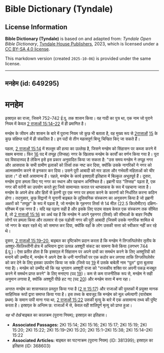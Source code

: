# Bible Dictionary (Tyndale)

## License Information

**Bible Dictionary (Tyndale)** is based on and adapted from: _Tyndale Open Bible Dictionary_, [Tyndale House Publishers](https://tyndaleopenresources.com/), 2023, which is licensed under a [CC BY-SA 4.0 license](https://creativecommons.org/licenses/by-sa/4.0/legalcode.en).

This markdown version (created `2025-10-06`) is provided under the same license.



--------------------------------

## मनहेम (id: 649295)

मनहेम
=====

इस्राएल का राजा, जिसने 752–742 ई.पू. तक शासन किया। वह गादी का पुत्र था, एक नाम जो पुराने नियम में केवल [2 राजाओं 15:14–22](https://ref.ly/2Kgs15:14-2Kgs15:22) में ही प्रमाणित है।

मनहेम के जीवन और शासन के बारे में पुराना नियम जो कुछ भी बताता है, वह मुख्य रूप से [2](https://ref.ly/2Kgs15:1-2Kgs15:38)[राजाओं](https://ref.ly/2Kgs15:14) [15](https://ref.ly/2Kgs15:1-2Kgs15:38) के कुछ संक्षिप्त पदों में ही संकलित है। इन पदों से तीन महत्वपूर्ण बिन्दु चिन्हित किए जा सकते हैं।

पहला, [2 राजाओं 15:14](https://ref.ly/2Kgs15:14) में शल्लूम की हत्या का उल्लेख है, जिसने मनहेम को सिंहासन पर कब्जा करने में सक्षम बनाया। फिर [16](https://ref.ly/2Kgs15:16) पद में तप्पूह (तिप्सह) नगर के खिलाफ मनहेम के कार्यों का वर्णन किया गया है। पूरा पद विवादास्पद है लेकिन इसे इस प्रकार अनुवादित किया जा सकता है: "उस समय मनहेम ने तप्पूह नगर और आसपास के सभी ग्रामीण इलाकों को तिर्सा तक नष्ट कर दिया, क्योंकि उसके नागरिकों ने नगर को आत्मसमर्पण करने से इनकार कर दिया। उसने पूरी आबादी को मार डाला और गर्भवती महिलाओं को चीर डाला।" दो बातें असामान्य हैं। पहले, मनहेम के कार्य इस्राएली इतिहास में बिल्कुल अभूतपूर्व हैं। दूसरा, मनहेम द्वारा हमला किए गए नगर का स्थान और पहचान अनिश्चित है। इब्रानी पाठ "तिप्सह" पढ़ता है, एक नगर की वर्तनी का उपयोग करते हुए जिसे सामान्यतः फरात पर थाप्साकस के रूप में पहचाना जाता है। मनहेम के अपने क्षेत्र और हितों से इतनी दूर एक नगर पर हमला करने के कारणों को निर्धारित करना कठिन होगा। तदनुसार, कुछ विद्वानों ने यूनानी बाइबल के लूसियनिक संस्करण का अनुसरण किया है जो इब्रानी अक्षरों को "तप्पूह" के रूप में पढ़ता है, जो मनहेम के गृहनगर तिर्सा से 14 मील (22\.5 किलोमीटर) दक्षिण\-पश्चिम में एक नगर है। यदि यह पढ़ना सही है और इसके लिए पाठ्य साक्ष्य केवल एक संस्करण तक सीमित है, तो [2 राजाओं 15:16](https://ref.ly/2Kgs15:16) का अर्थ यह है कि मनहेम ने अपने गृहनगर (तिर्सा) की सीमाओं के बाहर निर्दोष लोगों पर हमला किया और तलवार से एक पड़ोसी नगर की पूरी आबादी (जिसमें उसके नागरिक शामिल थे जो नगर के बाहर रहते थे) को समाप्त कर दिया, क्योंकि वहाँ के लोग उसकी सत्ता को स्वीकार नहीं कर रहे थे।

दूसरा, [2 राजाओं 15:19–20,](https://ref.ly/2Kgs15:19-2Kgs15:20) बाइबल का दृष्टिकोण प्रदान करता है कि मनहेम ने तिग्लत्पिलेसेर तृतीय के अश्शुर\-फिलिस्तीनी क्षेत्र में अभियान द्वारा उत्पन्न अश्शूरी संकट का सामना कैसे किया (लगभग 744 ई.पू.)। ऐसा प्रतीत होता है कि इस्राएल में सिंहासन पर अपने दावों का समर्थन करने के लिए अश्शूरियों को मनाने की उम्मीद में, मनहेम ने अपने देश के धनी नागरिकों पर एक कठोर कर लगाया ताकि तिग्लत्पिलेसेर को कर देने के लिए इसका उपयोग किया जा सके (जिसे पद [19](https://ref.ly/2Kgs15:19) में उसके बाबेली नाम “पूल” द्वारा बुलाया गया है)। मनहेम को उम्मीद थी कि यह भुगतान अश्शूरी राजा को "राजकीय शक्ति पर अपनी पकड़ मजबूत करने में समर्थन प्राप्त करने" के लिए मनाएगा (पद [19](https://ref.ly/2Kgs15:19))। कम से कम राजनीतिक रूप से, मनहेम ने सही अनुमान लगाया है, क्योंकि अश्शूरी पीछे हट गए (पद [20](https://ref.ly/2Kgs15:20)) और मनहेम सत्ता में बना रहा।

अन्ततः मनहेम का शासनकाल प्रस्तुत किया गया है ([2 रा 15:17](https://ref.ly/2Kgs15:17)) और राजाओं की पुस्तकों में प्रयुक्त मानक साहित्यिक रूपों द्वारा समाप्त किया गया है। इस तथ्य के बावजूद कि मनहेम को मूल धर्मत्यागी (यारोबाम प्रथम) के समान पापी माना गया था, [2 राजाओं 15:22](https://ref.ly/2Kgs15:22) उसकी मृत्यु के बारे में एक असामान्य तथ्य की पुष्टि करता है। इस्राएल के अन्तिम छ: राजाओं में से, केवल वही शांतिपूर्ण मृत्यु को प्राप्त हुआ।

*यह भी देखें* बाइबल का कालक्रम (पुराना नियम); इस्राएल का इतिहास।

* **Associated Passages:** 2KI 15:14; 2KI 15:16; 2KI 15:17; 2KI 15:19; 2KI 15:20; 2KI 15:22; 2KI 15:19–2KI 15:20; 2KI 15:1–2KI 15:38; 2KI 15:14–2KI 15:22
* **Associated Articles:** बाइबल का घटनाक्रम (पुराना नियम) (ID: 381399); इस्राएल का इतिहास  (ID: 368603)

